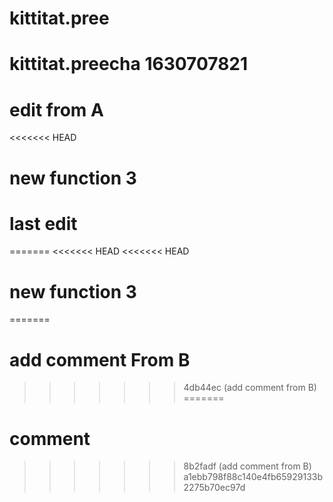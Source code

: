 # kittitat.pree
# kittitat.preecha 1630707821
# edit from A
<<<<<<< HEAD
# new function 3
# last edit
=======
<<<<<<< HEAD
<<<<<<< HEAD
# new function 3
=======
# add comment From B
>>>>>>> 4db44ec (add comment from B)
=======
# comment
>>>>>>> 8b2fadf (add comment from B)
>>>>>>> a1ebb798f88c140e4fb65929133b2275b70ec97d
